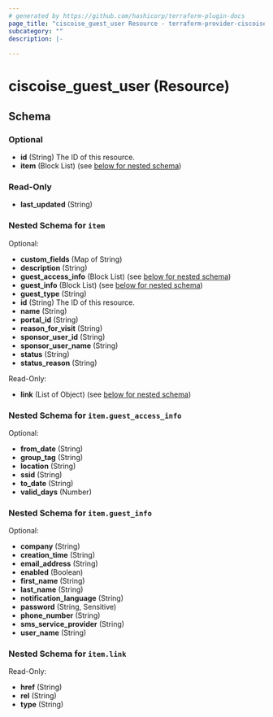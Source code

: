 ```yaml
---
# generated by https://github.com/hashicorp/terraform-plugin-docs
page_title: "ciscoise_guest_user Resource - terraform-provider-ciscoise"
subcategory: ""
description: |-
  
---
```


# ciscoise_guest_user (Resource)





<!-- schema generated by tfplugindocs -->
## Schema

### Optional

- **id** (String) The ID of this resource.
- **item** (Block List) (see [below for nested schema](#nestedblock--item))

### Read-Only

- **last_updated** (String)

<a id="nestedblock--item"></a>
### Nested Schema for `item`

Optional:

- **custom_fields** (Map of String)
- **description** (String)
- **guest_access_info** (Block List) (see [below for nested schema](#nestedblock--item--guest_access_info))
- **guest_info** (Block List) (see [below for nested schema](#nestedblock--item--guest_info))
- **guest_type** (String)
- **id** (String) The ID of this resource.
- **name** (String)
- **portal_id** (String)
- **reason_for_visit** (String)
- **sponsor_user_id** (String)
- **sponsor_user_name** (String)
- **status** (String)
- **status_reason** (String)

Read-Only:

- **link** (List of Object) (see [below for nested schema](#nestedatt--item--link))

<a id="nestedblock--item--guest_access_info"></a>
### Nested Schema for `item.guest_access_info`

Optional:

- **from_date** (String)
- **group_tag** (String)
- **location** (String)
- **ssid** (String)
- **to_date** (String)
- **valid_days** (Number)


<a id="nestedblock--item--guest_info"></a>
### Nested Schema for `item.guest_info`

Optional:

- **company** (String)
- **creation_time** (String)
- **email_address** (String)
- **enabled** (Boolean)
- **first_name** (String)
- **last_name** (String)
- **notification_language** (String)
- **password** (String, Sensitive)
- **phone_number** (String)
- **sms_service_provider** (String)
- **user_name** (String)


<a id="nestedatt--item--link"></a>
### Nested Schema for `item.link`

Read-Only:

- **href** (String)
- **rel** (String)
- **type** (String)


